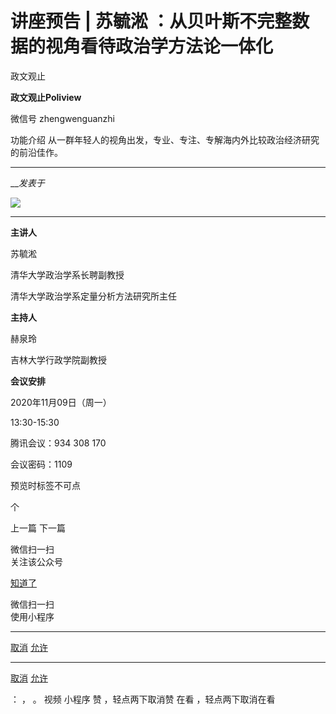 

#  讲座预告 | 苏毓淞 ：从贝叶斯不完整数据的视角看待政治学方法论一体化

政文观止  

**政文观止Poliview** 

微信号 zhengwenguanzhi

功能介绍 从一群年轻人的视角出发，专业、专注、专解海内外比较政治经济研究的前沿佳作。

____

___发表于_


![](/images/217/2.jpeg)

* * *

  

**主讲人**

苏毓淞

清华大学政治学系长聘副教授  

清华大学政治学系定量分析方法研究所主任

  

 **主持人**

赫泉玲

吉林大学行政学院副教授  

 **会议安排**

2020年11月09日（周一）

13:30-15:30

  

腾讯会议：934 308 170

会议密码：1109

  

预览时标签不可点



个

上一篇 下一篇



微信扫一扫  
关注该公众号

[知道了](javascript:;)

 微信扫一扫  
使用小程序

****

[取消](javascript:void\(0\);) [允许](javascript:void\(0\);)

****

[取消](javascript:void\(0\);) [允许](javascript:void\(0\);)

： ， 。 视频 小程序 赞 ，轻点两下取消赞 在看 ，轻点两下取消在看

